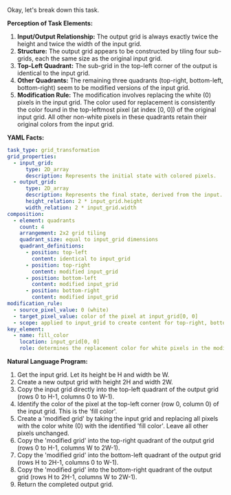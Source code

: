 Okay, let's break down this task.

**Perception of Task Elements:**

1.  **Input/Output Relationship:** The output grid is always exactly twice the height and twice the width of the input grid.
2.  **Structure:** The output grid appears to be constructed by tiling four sub-grids, each the same size as the original input grid.
3.  **Top-Left Quadrant:** The sub-grid in the top-left corner of the output is identical to the input grid.
4.  **Other Quadrants:** The remaining three quadrants (top-right, bottom-left, bottom-right) seem to be modified versions of the input grid.
5.  **Modification Rule:** The modification involves replacing the white (0) pixels in the input grid. The color used for replacement is consistently the color found in the top-leftmost pixel (at index [0, 0]) of the original input grid. All other non-white pixels in these quadrants retain their original colors from the input grid.

**YAML Facts:**


```yaml
task_type: grid_transformation
grid_properties:
  - input_grid: 
      type: 2D_array
      description: Represents the initial state with colored pixels.
  - output_grid:
      type: 2D_array
      description: Represents the final state, derived from the input.
      height_relation: 2 * input_grid.height
      width_relation: 2 * input_grid.width
composition:
  - element: quadrants
    count: 4
    arrangement: 2x2 grid tiling
    quadrant_size: equal to input_grid dimensions
    quadrant_definitions:
      - position: top-left
        content: identical to input_grid
      - position: top-right
        content: modified input_grid
      - position: bottom-left
        content: modified input_grid
      - position: bottom-right
        content: modified input_grid
modification_rule:
  - source_pixel_value: 0 (white)
  - target_pixel_value: color of the pixel at input_grid[0, 0]
  - scope: applied to input_grid to create content for top-right, bottom-left, and bottom-right quadrants of the output grid. Non-white pixels are unchanged during modification.
key_element:
  - name: fill_color
    location: input_grid[0, 0]
    role: determines the replacement color for white pixels in the modified quadrants.
```


**Natural Language Program:**

1.  Get the input grid. Let its height be H and width be W.
2.  Create a new output grid with height 2H and width 2W.
3.  Copy the input grid directly into the top-left quadrant of the output grid (rows 0 to H-1, columns 0 to W-1).
4.  Identify the color of the pixel at the top-left corner (row 0, column 0) of the input grid. This is the 'fill color'.
5.  Create a 'modified grid' by taking the input grid and replacing all pixels with the color white (0) with the identified 'fill color'. Leave all other pixels unchanged.
6.  Copy the 'modified grid' into the top-right quadrant of the output grid (rows 0 to H-1, columns W to 2W-1).
7.  Copy the 'modified grid' into the bottom-left quadrant of the output grid (rows H to 2H-1, columns 0 to W-1).
8.  Copy the 'modified grid' into the bottom-right quadrant of the output grid (rows H to 2H-1, columns W to 2W-1).
9.  Return the completed output grid.